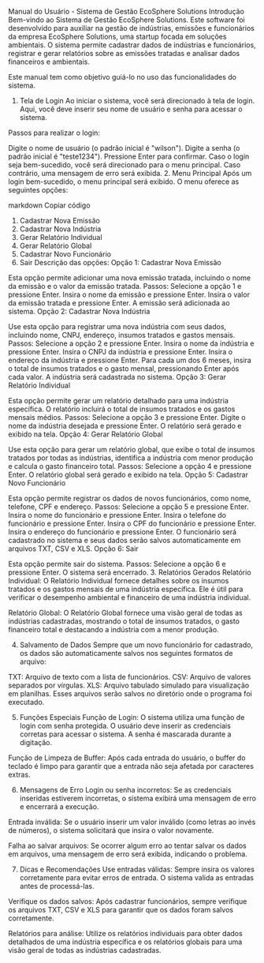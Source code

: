 Manual do Usuário - Sistema de Gestão EcoSphere Solutions
Introdução
Bem-vindo ao Sistema de Gestão EcoSphere Solutions. Este software foi desenvolvido para auxiliar na gestão de indústrias, emissões e funcionários da empresa EcoSphere Solutions, uma startup focada em soluções ambientais. O sistema permite cadastrar dados de indústrias e funcionários, registrar e gerar relatórios sobre as emissões tratadas e analisar dados financeiros e ambientais.

Este manual tem como objetivo guiá-lo no uso das funcionalidades do sistema.

1. Tela de Login
Ao iniciar o sistema, você será direcionado à tela de login. Aqui, você deve inserir seu nome de usuário e senha para acessar o sistema.

Passos para realizar o login:

Digite o nome de usuário (o padrão inicial é "wilson").
Digite a senha (o padrão inicial é "teste1234").
Pressione Enter para confirmar. Caso o login seja bem-sucedido, você será direcionado para o menu principal. Caso contrário, uma mensagem de erro será exibida.
2. Menu Principal
Após um login bem-sucedido, o menu principal será exibido. O menu oferece as seguintes opções:

markdown
Copiar código
1. Cadastrar Nova Emissão
2. Cadastrar Nova Indústria
3. Gerar Relatório Individual
4. Gerar Relatório Global
5. Cadastrar Novo Funcionário
6. Sair
Descrição das opções:
Opção 1: Cadastrar Nova Emissão

Esta opção permite adicionar uma nova emissão tratada, incluindo o nome da emissão e o valor da emissão tratada.
Passos:
Selecione a opção 1 e pressione Enter.
Insira o nome da emissão e pressione Enter.
Insira o valor da emissão tratada e pressione Enter.
A emissão será adicionada ao sistema.
Opção 2: Cadastrar Nova Indústria

Use esta opção para registrar uma nova indústria com seus dados, incluindo nome, CNPJ, endereço, insumos tratados e gastos mensais.
Passos:
Selecione a opção 2 e pressione Enter.
Insira o nome da indústria e pressione Enter.
Insira o CNPJ da indústria e pressione Enter.
Insira o endereço da indústria e pressione Enter.
Para cada um dos 6 meses, insira o total de insumos tratados e o gasto mensal, pressionando Enter após cada valor.
A indústria será cadastrada no sistema.
Opção 3: Gerar Relatório Individual

Esta opção permite gerar um relatório detalhado para uma indústria específica. O relatório incluirá o total de insumos tratados e os gastos mensais médios.
Passos:
Selecione a opção 3 e pressione Enter.
Digite o nome da indústria desejada e pressione Enter.
O relatório será gerado e exibido na tela.
Opção 4: Gerar Relatório Global

Use esta opção para gerar um relatório global, que exibe o total de insumos tratados por todas as indústrias, identifica a indústria com menor produção e calcula o gasto financeiro total.
Passos:
Selecione a opção 4 e pressione Enter.
O relatório global será gerado e exibido na tela.
Opção 5: Cadastrar Novo Funcionário

Esta opção permite registrar os dados de novos funcionários, como nome, telefone, CPF e endereço.
Passos:
Selecione a opção 5 e pressione Enter.
Insira o nome do funcionário e pressione Enter.
Insira o telefone do funcionário e pressione Enter.
Insira o CPF do funcionário e pressione Enter.
Insira o endereço do funcionário e pressione Enter.
O funcionário será cadastrado no sistema e seus dados serão salvos automaticamente em arquivos TXT, CSV e XLS.
Opção 6: Sair

Esta opção permite sair do sistema.
Passos:
Selecione a opção 6 e pressione Enter.
O sistema será encerrado.
3. Relatórios Gerados
Relatório Individual:
O Relatório Individual fornece detalhes sobre os insumos tratados e os gastos mensais de uma indústria específica. Ele é útil para verificar o desempenho ambiental e financeiro de uma indústria individual.

Relatório Global:
O Relatório Global fornece uma visão geral de todas as indústrias cadastradas, mostrando o total de insumos tratados, o gasto financeiro total e destacando a indústria com a menor produção.

4. Salvamento de Dados
Sempre que um novo funcionário for cadastrado, os dados são automaticamente salvos nos seguintes formatos de arquivo:

TXT: Arquivo de texto com a lista de funcionários.
CSV: Arquivo de valores separados por vírgulas.
XLS: Arquivo tabulado simulado para visualização em planilhas.
Esses arquivos serão salvos no diretório onde o programa foi executado.

5. Funções Especiais
Função de Login: O sistema utiliza uma função de login com senha protegida. O usuário deve inserir as credenciais corretas para acessar o sistema. A senha é mascarada durante a digitação.

Função de Limpeza de Buffer: Após cada entrada do usuário, o buffer do teclado é limpo para garantir que a entrada não seja afetada por caracteres extras.

6. Mensagens de Erro
Login ou senha incorretos: Se as credenciais inseridas estiverem incorretas, o sistema exibirá uma mensagem de erro e encerrará a execução.

Entrada inválida: Se o usuário inserir um valor inválido (como letras ao invés de números), o sistema solicitará que insira o valor novamente.

Falha ao salvar arquivos: Se ocorrer algum erro ao tentar salvar os dados em arquivos, uma mensagem de erro será exibida, indicando o problema.

7. Dicas e Recomendações
Use entradas válidas: Sempre insira os valores corretamente para evitar erros de entrada. O sistema valida as entradas antes de processá-las.

Verifique os dados salvos: Após cadastrar funcionários, sempre verifique os arquivos TXT, CSV e XLS para garantir que os dados foram salvos corretamente.

Relatórios para análise: Utilize os relatórios individuais para obter dados detalhados de uma indústria específica e os relatórios globais para uma visão geral de todas as indústrias cadastradas.


